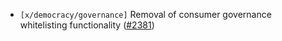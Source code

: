 - `[x/democracy/governance]` Removal of consumer governance whitelisting functionality
  ([\#2381](https://github.com/Roc8Trppn/interchain-security/pull/2381))
